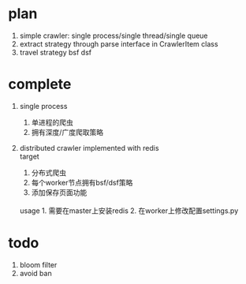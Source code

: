 plan
====
1. simple crawler: single process/single thread/single queue
2. extract strategy through parse interface in CrawlerItem class
3. travel strategy bsf dsf

complete
=========
1. single process
   1. 单进程的爬虫
   2. 拥有深度/广度爬取策略

2. distributed crawler implemented with redis
    <br>
    target
    1. 分布式爬虫
    2. 每个worker节点拥有bsf/dsf策略
    3. 添加保存页面功能
    <br>
    usage
    1. 需要在master上安装redis
    2. 在worker上修改配置settings.py

todo
====
1. bloom filter
2. avoid ban
